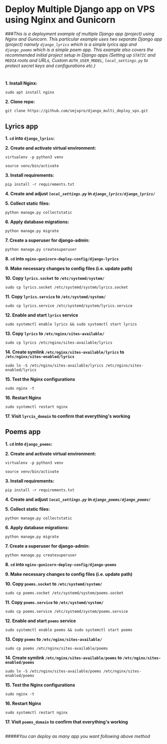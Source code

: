 # Deploy Multiple Django app on VPS using Nginx and Gunicorn

###_This is a deployment example of multiple Django app (project) using Nginx and Gunicorn. This particular example uses two separate Django app (project) namely `django_lyrics` which is a simple lyrics app and `django_poems` which is a simple poem app. This example also covers the recommended initial project setup in Django apps (Setting up `STATIC` and `MEDIA` roots and URLs, Custom `AUTH_USER_MODEL`, `local_settings.py` to protect secret keys and configurations etc.)_

##

# 

**1. Install Nginx:**

`sudo apt install nginx`

**2. Clone repo:**

`git clone https://github.com/smjxpro/django_multi_deploy_vps.git`

##

## Lyrics app

**1. `cd` into `django_lyrics`:**

**2. Create and activate virtual environment:**

`virtualenv -p python3 venv`

`source venv/bin/activate`

**3. Install requirements:**

`pip install -r requirements.txt`

**4. Create and adjust _`local_settings.py`_ in _`django_lyrics/django_lyrics/`_**

**5. Collect static files:**

`python manage.py collectstatic`

**6. Apply database migrations:**

`python manage.py migrate`

**7. Create a superuser for django-admin:**

`python manage.py createsuperuser`

**8. `cd` into `nginx-gunicorn-deploy-config/django-lyrics`**

**9. Make necessary changes to config files (i.e. update path)**

**10. Copy `lyrics.socket` to `/etc/systemd/system/`**

`sudo cp lyrics.socket /etc/systemd/system/lyrics.socket`

**11. Copy `lyrics.service` to `/etc/systemd/system/`**

`sudo cp lyrics.service /etc/systemd/system/lyrics.service`

**12. Enable and start `lyrics` service**

`sudo systemctl enable lyrics && sudo systemctl start lyrics`

**13. Copy `lyrics` to `/etc/nginx/sites-available/`**

`sudo cp lyrics /etc/nginx/sites-available/lyrics`

**14. Create symlink `/etc/nginx/sites-available/lyrics` to `/etc/nginx/sites-enabled/lyrics`**

`sudo ln -S /etc/nginx/sites-available/lyrics /etc/nginx/sites-enabled/lyrics`

**15. Test the Nginx configurations**

`sudo nginx -t`

**16. Restart Nginx**

`sudo systemctl restart nginx`

**17. Visit `lyrcis_domain` to confirm that everything's working**

##

## Poems app

**1. `cd` into `django_poems`:**

**2. Create and activate virtual environment:**

`virtualenv -p python3 venv`

`source venv/bin/activate`

**3. Install requirements:**

`pip install -r requirements.txt`

**4. Create and adjust _`local_settings.py`_ in _`django_poems/django_poems/`_**

**5. Collect static files:**

`python manage.py collectstatic`

**6. Apply database migrations:**

`python manage.py migrate`

**7. Create a superuser for django-admin:**

`python manage.py createsuperuser`

**8. `cd` into `nginx-gunicorn-deploy-config/django-poems`**

**9. Make necessary changes to config files (i.e. update path)**

**10. Copy `poems.socket` to `/etc/systemd/system/`**

`sudo cp poems.socket /etc/systemd/system/poems.socket`

**11. Copy `poems.service` to `/etc/systemd/system/`**

`sudo cp poems.service /etc/systemd/system/poems.service`

**12. Enable and start `poems` service**

`sudo systemctl enable poems && sudo systemctl start poems`

**13. Copy `poems` to `/etc/nginx/sites-available/`**

`sudo cp poems /etc/nginx/sites-available/poems`

**14. Create symlink `/etc/nginx/sites-available/poems` to `/etc/nginx/sites-enabled/poems`**

`sudo ln -S /etc/nginx/sites-available/poems /etc/nginx/sites-enabled/poems`

**15. Test the Nginx configurations**

`sudo nginx -t`

**16. Restart Nginx**

`sudo systemctl restart nginx`

**17. Visit `poems_domain` to confirm that everything's working**

##

#####_You can deploy as many app you want following above method_